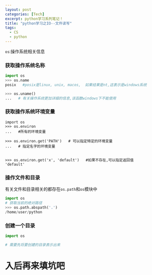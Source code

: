 ```yaml
---
layout: post
categories: [Tech]
excerpt: python学习系列笔记！
title: "python学习之IO--文件读写"
tags:
  - CS
  - python
---
```



`os`:操作系统相关信息

### 获取操作系统名称 ###

```python
import os
>>> os.name
posix   #posix是linux, unix, macos,  如果结果是nt,这表示是windows系统

>>> os.uname()
...   # 有关操作系统更加详细的信息,该函数windows下不能使用

```


### 获取操作系统环境变量 ###

```pathon
import os
>>> os.environ
...   #所有的环境变量

>>> os.environ.get('PATH')   # 可以指定特定的环境变量
...   # 指定名字的环境变量


>>> os.environ.get('x', 'default')   #如果不存在,可以指定返回值
'default'
```


### 操作文件和目录 ###

有关文件和目录相关的都存在`os.path`和`os`模块中

```python
import os
# 获取当前的绝对路径
>>> os.path.abspath('.')
/home/user/python
```


### 创建一个目录 ###

```python
import os

# 需要先将要创建的目录表示出来
```


# 入后再来填坑吧
